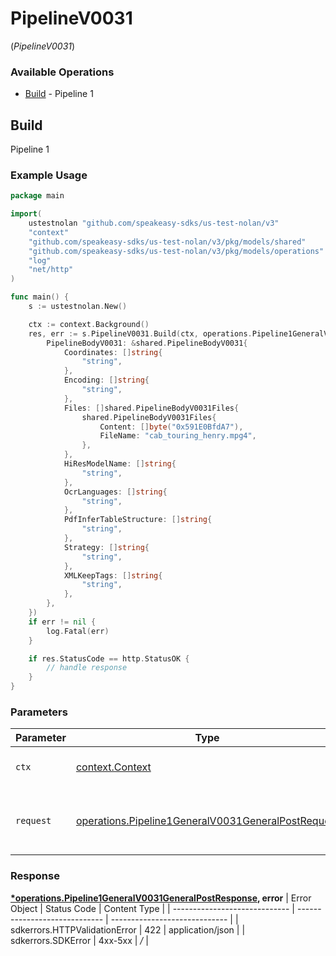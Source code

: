 # PipelineV0031
(*PipelineV0031*)

### Available Operations

* [Build](#build) - Pipeline 1

## Build

Pipeline 1

### Example Usage

```go
package main

import(
	ustestnolan "github.com/speakeasy-sdks/us-test-nolan/v3"
	"context"
	"github.com/speakeasy-sdks/us-test-nolan/v3/pkg/models/shared"
	"github.com/speakeasy-sdks/us-test-nolan/v3/pkg/models/operations"
	"log"
	"net/http"
)

func main() {
    s := ustestnolan.New()

    ctx := context.Background()
    res, err := s.PipelineV0031.Build(ctx, operations.Pipeline1GeneralV0031GeneralPostRequest{
        PipelineBodyV0031: &shared.PipelineBodyV0031{
            Coordinates: []string{
                "string",
            },
            Encoding: []string{
                "string",
            },
            Files: []shared.PipelineBodyV0031Files{
                shared.PipelineBodyV0031Files{
                    Content: []byte("0x591E0BfdA7"),
                    FileName: "cab_touring_henry.mpg4",
                },
            },
            HiResModelName: []string{
                "string",
            },
            OcrLanguages: []string{
                "string",
            },
            PdfInferTableStructure: []string{
                "string",
            },
            Strategy: []string{
                "string",
            },
            XMLKeepTags: []string{
                "string",
            },
        },
    })
    if err != nil {
        log.Fatal(err)
    }

    if res.StatusCode == http.StatusOK {
        // handle response
    }
}
```

### Parameters

| Parameter                                                                                                                    | Type                                                                                                                         | Required                                                                                                                     | Description                                                                                                                  |
| ---------------------------------------------------------------------------------------------------------------------------- | ---------------------------------------------------------------------------------------------------------------------------- | ---------------------------------------------------------------------------------------------------------------------------- | ---------------------------------------------------------------------------------------------------------------------------- |
| `ctx`                                                                                                                        | [context.Context](https://pkg.go.dev/context#Context)                                                                        | :heavy_check_mark:                                                                                                           | The context to use for the request.                                                                                          |
| `request`                                                                                                                    | [operations.Pipeline1GeneralV0031GeneralPostRequest](../../pkg/models/operations/pipeline1generalv0031generalpostrequest.md) | :heavy_check_mark:                                                                                                           | The request object to use for the request.                                                                                   |


### Response

**[*operations.Pipeline1GeneralV0031GeneralPostResponse](../../pkg/models/operations/pipeline1generalv0031generalpostresponse.md), error**
| Error Object                  | Status Code                   | Content Type                  |
| ----------------------------- | ----------------------------- | ----------------------------- |
| sdkerrors.HTTPValidationError | 422                           | application/json              |
| sdkerrors.SDKError            | 4xx-5xx                       | */*                           |
